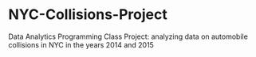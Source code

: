 # NYC-Collisions-Project
Data Analytics Programming Class Project: analyzing data on automobile collisions in NYC in the years 2014 and 2015
